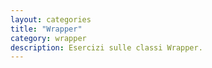 ```yaml
---
layout: categories
title: "Wrapper"
category: wrapper
description: Esercizi sulle classi Wrapper.
---
```

